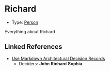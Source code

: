 # Richard

* Type: [Person](person.md)

Everything about Richard


## Linked References

* [Use Markdown Architectural Decision Records](../adr/0000-use-markdown-architectural-decision-records.md)
  * Deciders: **John** **Richard** **Sophia**
